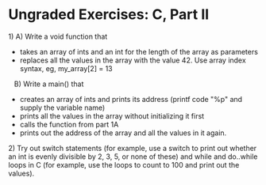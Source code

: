 <h1 class="page-title">Ungraded Exercises: C, Part II</h1>
<p>1) A) Write a void function that</p>
<ul>
<li>takes an array of ints and an int for the length of the array as parameters</li>
<li>replaces all the values in the array with the value 42. Use array index syntax, eg, my_array[2] = 13</li>
</ul>
<p>&nbsp;&nbsp; B) Write a main() that</p>
<ul>
<li>creates an array of ints and prints its address (printf code "%p" and supply the variable name)</li>
<li>prints all the values in the array without initializing it first</li>
<li>calls the function from part 1A</li>
<li>prints out the address of the array and all the values in it again.</li>
</ul>
<p>2) Try out switch statements (for example, use a switch to print out whether an int is evenly divisible by 2, 3, 5, or none of these) and while and do..while loops in C (for example, use the loops to count to 100 and print out the values).</p>
<p>&nbsp;</p>
  
<div id="assign-to-mount-point"></div>
